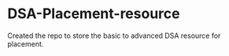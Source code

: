# DSA-Placement-resource
Created the repo to store the basic to advanced DSA resource for placement.
